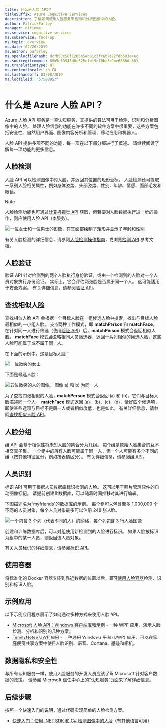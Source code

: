 ```yaml
---
title: 什么是人脸 API？
titleSuffix: Azure Cognitive Services
description: 了解如何使用人脸服务来检测和分析图像中的人脸。
author: PatrickFarley
manager: nitinme
ms.service: cognitive-services
ms.subservice: face-api
ms.topic: overview
ms.date: 02/20/2019
ms.author: pafarley
ms.openlocfilehash: dcfb50c58f1205a5ab31c3fc6b9b22fdb503e4ec
ms.sourcegitcommit: 89b5e63945d0c325c1bf9e70ba3d9be6888da681
ms.translationtype: HT
ms.contentlocale: zh-CN
ms.lasthandoff: 03/08/2019
ms.locfileid: "57588952"
---
```

# <a name="what-is-the-azure-face-api"></a>什么是 Azure 人脸 API？

Azure 人脸 API 服务是一项认知服务，其提供的算法可用于检测、识别和分析图像中的人脸。 处理人脸信息的功能在许多不同的软件方案中很重要，这些方案包括安全性、自然用户界面、图像内容分析和管理、移动应用和机器人。

人脸 API 提供多项不同的功能，每一项在以下部分都进行了概述。 请继续阅读了解每一项功能的更多信息。

## <a name="face-detection"></a>人脸检测

人脸 API 可以检测图像中的人脸，并返回其位置的矩形坐标。 人脸检测还可提取一系列人脸相关属性，例如身体姿势、头部姿势、性别、年龄、情感、面部毛发和眼镜。

> [!NOTE] 
> 人脸检测功能也可通过[计算机视觉 API](https://docs.microsoft.com/azure/cognitive-services/computer-vision/home) 获取，但若要对人脸数据执行进一步的操作，则应使用人脸 API（本服务）。

![一位女士和一位男士的图像，在其面部绘制了矩形并显示了年龄和性别](./Images/Face.detection.jpg)

有关人脸检测的详细信息，请参阅[人脸检测操作指南](face-api-how-to-topics/howtodetectfacesinimage.md)，或浏览[检测 API](https://westus.dev.cognitive.microsoft.com/docs/services/563879b61984550e40cbbe8d/operations/563879b61984550f30395236) 参考文档。

## <a name="face-verification"></a>人脸验证

验证 API 针对检测到的两个人脸执行身份验证，或由一个检测到的人脸对一个人员对象执行身份验证。 实际上，它会评估两张脸是否属于同一个人。 这可能适用于安全方案。 有关详细信息，请参阅[验证 API](https://westus.dev.cognitive.microsoft.com/docs/services/563879b61984550e40cbbe8d/operations/563879b61984550f3039523a)。

## <a name="find-similar-faces"></a>查找相似人脸

查找相似人脸 API 会根据一个目标人脸在一组候选人脸中搜索，找出与目标人脸最相似的一小组人脸。 支持两种工作模式，即 **matchPerson** 和 **matchFace**。 在针对同一人进行筛选（使用[验证 API](https://westus.dev.cognitive.microsoft.com/docs/services/563879b61984550e40cbbe8d/operations/563879b61984550f3039523a)）后，**matchPerson** 模式会返回相似人脸。 **matchFace** 模式会忽略相同人员筛选器，返回一系列相似的候选人脸，这些人脸可能属于或不属于同一人。

在下面的示例中，这是目标人脸：

![一位微笑的女士](./Images/FaceFindSimilar.QueryFace.jpg)

下面是候选人脸：

![五位微笑的人的图像。 图像 a) 和 b) 为同一人](./Images/FaceFindSimilar.Candidates.jpg)

为了查找四张相似的人脸，**matchPerson** 模式会返回 (a) 和 (b)，它们与目标人脸描述同一个人。 **matchFace** 模式返回 (a)、(b)、(c)、(d)，恰好四个候选项，即使某些选项与目标不是同一人或者相似度低，也是如此。 有关详细信息，请参阅[查找相似人脸 API](https://westus.dev.cognitive.microsoft.com/docs/services/563879b61984550e40cbbe8d/operations/563879b61984550f30395237)。

## <a name="face-grouping"></a>人脸分组

组 API 会基于相似性将未知人脸的集合分为几组。 每个组是原始人脸集合的互不相交真子集。 一个组中的所有人脸可能属于同一人，但一个人可能有多个不同的组（按其他特征区分，例如按表情区分）。 有关详细信息，请参阅[组 API](https://westus.dev.cognitive.microsoft.com/docs/services/563879b61984550e40cbbe8d/operations/563879b61984550f30395238)。

## <a name="person-identification"></a>人员识别

标识 API 可用于根据人员数据库标识检测的人脸。 这可以用于照片管理软件的自动图像标记。 请提前创建此数据库，可以随着时间推移对其进行编辑。

下图描述名为“myfriends”的数据库的示例。 每个组可以包含至多 1,000,000 个不同的人员对象，每个人员对象最多可以注册 248 张人脸。

![一个包含 3 个列（代表不同的人）的网格，每个列包含 3 行人脸图像](./Images/person.group.clare.jpg)

创建和训练数据库后，可以对组使用新检测到的人脸进行标识。 如果人脸被标识为组中的某一人员，则返回该人员对象。

有关人员标识的详细信息，请参阅[标识 API](https://westus.dev.cognitive.microsoft.com/docs/services/563879b61984550e40cbbe8d/operations/563879b61984550f30395239)。

## <a name="use-containers"></a>使用容器

将标准化的 Docker 容器安装到靠近数据的位置以后，即可[使用人脸容器](face-how-to-install-containers.md)检测、识别和标识人脸。

## <a name="sample-apps"></a>示例应用

以下示例应用程序展示了如何通过多种方式来使用人脸 API。

- [Microsoft 人脸 API：Windows 客户端库和示例](https://github.com/Microsoft/Cognitive-Face-Windows) - 一种 WPF 应用，演示人脸检测、分析和识别的几种方案。
- [FamilyNotes UWP 应用](https://github.com/Microsoft/Windows-appsample-familynotes) - 一种通用 Windows 平台 (UWP) 应用，可以在家庭便笺共享方案中使用人脸识别、语音、Cortana、墨迹和相机。

## <a name="data-privacy-and-security"></a>数据隐私和安全性

与所有认知服务一样，使用人脸服务的开发人员应该了解 Microsoft 针对客户数据的政策。 请参阅 Microsoft 信任中心上的[“认知服务”页面](https://www.microsoft.com/en-us/trustcenter/cloudservices/cognitiveservices)来了解详细信息。

## <a name="next-steps"></a>后续步骤

按照一个快速入门的说明，通过代码实现简单的人脸检测方案。
- [快速入门：使用 .NET SDK 和 C# 检测图像中的人脸](quickstarts/csharp.md)（有其他语言可用）

